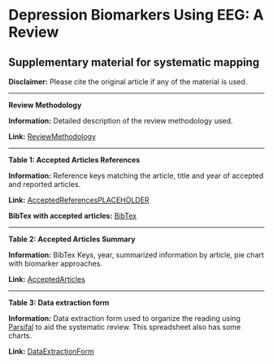 # Depression Biomarkers Using EEG: A Review

## Supplementary material for systematic mapping

**Disclaimer:** Please cite the original article if any of the material is used.

____
**Review Methodology**

**Information:** Detailed description of the review methodology used.

**Link:** [ReviewMethodology](https://drive.google.com/open?id=1pKR1nLifLrCRpneOtHEL749RbvhtBEJ1)
____

**Table 1: Accepted Articles References**

**Information:** Reference keys matching the article, title and year of accepted and reported articles.

**Link:** [AcceptedReferencesPLACEHOLDER](https://drive.google.com/open?id=1Bf4uUGv7IJJemhdvClgkMOx_o_QP8rZc)

**BibTex with accepted articles:**
[BibTex](https://docs.google.com/document/d/10IfhmItm-2rXunVZJKfR8RjsPVlZh-52Xlwx6MjF_g4/edit?usp=sharing)
_____

**Table 2: Accepted Articles Summary**

**Information:** BibTex Keys, year, summarized information by article, pie chart with biomarker approaches.

**Link:** [AcceptedArticles](https://docs.google.com/spreadsheets/d/1JoYnO3VtUGxXdUft1GoSBP3L6IO-jRsrW6ykk7khi1E/edit?usp=sharing)

_____

**Table 3: Data extraction form**

**Information:** Data extraction form used to organize the reading using [Parsifal](https://parsif.al/) to aid the systematic review. This spreadsheet also has some charts.

**Link:** [DataExtractionForm](https://docs.google.com/spreadsheets/d/1hUxpNRaoT0e368EEm3qsoqy3Ki9MbLoYp-87sYY13pg/edit?usp=sharing)
